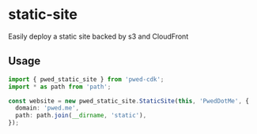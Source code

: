 # static-site

Easily deploy a static site backed by s3 and CloudFront

## Usage

```typescript
import { pwed_static_site } from 'pwed-cdk';
import * as path from 'path';

const website = new pwed_static_site.StaticSite(this, 'PwedDotMe', {
  domain: 'pwed.me',
  path: path.join(__dirname, 'static'),
});
```
